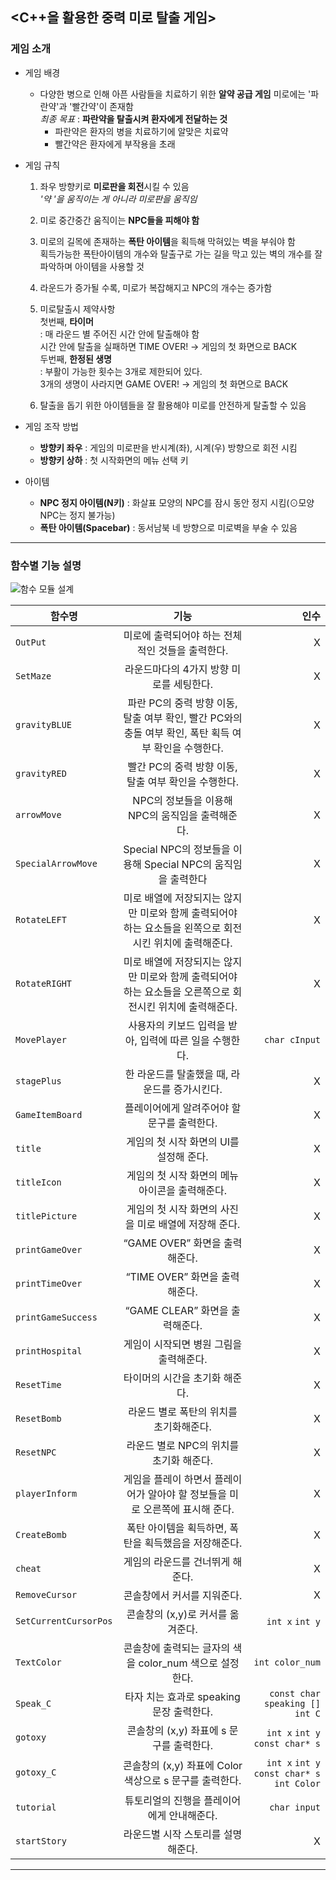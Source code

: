 ## <C++을 활용한 중력 미로 탈출 게임>

### 게임 소개
+ 게임 배경
  + 다양한 병으로 인해 아픈 사람들을 치료하기 위한 **알약 공급 게임**
  미로에는 '파란약'과 '빨간약'이 존재함   
    *최종 목표* : **파란약을 탈출시켜 환자에게 전달하는 것**   
      - 파란약은 환자의 병을 치료하기에 알맞은 치료약   
      - 빨간약은 환자에게 부작용을 초래   
    
  
+ 게임 규칙
  1. 좌우 방향키로 **미로판을 회전**시킬 수 있음   
    *'약 '을 움직이는 게 아니라 미로판을 움직임*   
      
  2. 미로 중간중간 움직이는 **NPC들을 피해야 함**  
    
  3. 미로의 길목에 존재하는 **폭탄 아이템**을 획득해 막혀있는 벽을 부숴야 함   
    획득가능한 폭탄아이템의 개수와 탈출구로 가는 길을 막고 있는 벽의 개수를 잘 파악하며 아이템을 사용할 것  
  
  4. 라운드가 증가될 수록, 미로가 복잡해지고 NPC의 개수는 증가함  
  
  5. 미로탈출시 제약사항   
    첫번째, **타이머**   
    : 매 라운드 별 주어진 시간 안에 탈출해야 함   
    시간 안에 탈출을 실패하면 TIME OVER! -> 게임의 첫 화면으로 BACK   
    두번째, **한정된 생명**   
    : 부활이 가능한 횟수는 3개로 제한되어 있다.   
    3개의 생명이 사라지면 GAME OVER! -> 게임의 첫 화면으로 BACK  
  
  6. 탈출을 돕기 위한 아이템들을 잘 활용해야 미로를 안전하게 탈출할 수 있음  

+ 게임 조작 방법   
  + **방향키 좌우** : 게임의 미로판을 반시계(좌), 시계(우) 방향으로 회전 시킴   
  + **방향키 상하** : 첫 시작화면의 메뉴 선택 키  

+ 아이템   
  + **NPC 정지 아이템(N키)** : 화살표 모양의 NPC를 잠시 동안 정지 시킴(⊙모양 NPC는 정지 불가능)   
  + **폭탄 아이템(Spacebar)** : 동서남북 네 방향으로 미로벽을 부술 수 있음  

---
### 함수별 기능 설명
  
![함수 모듈 설계](https://user-images.githubusercontent.com/64410393/108391361-fbaa6680-7254-11eb-992a-6aac57872d6b.JPG)
  
함수명 | 기능 | 인수
|---|:---:|---:|
| `OutPut` | 미로에 출력되어야 하는 전체적인 것들을 출력한다. | X |
| `SetMaze ` | 라운드마다의 4가지 방향 미로를 세팅한다. | X |
| `gravityBLUE` | 파란 PC의 중력 방향 이동, 탈출 여부 확인, 빨간 PC와의 충돌 여부 확인, 폭탄 획득 여부 확인을 수행한다. | X |
| `gravityRED` | 빨간 PC의 중력 방향 이동, 탈출 여부 확인을 수행한다. | X |
| `arrowMove` | NPC의 정보들을 이용해 NPC의 움직임을 출력해준다. | X |
| `SpecialArrowMove` | Special NPC의 정보들을 이용해 Special NPC의 움직임을 출력한다  | X |
| `RotateLEFT` | 미로 배열에 저장되지는 않지만 미로와 함께 출력되어야 하는 요소들을 왼쪽으로 회전시킨 위치에 출력해준다. | X |
| `RotateRIGHT` | 미로 배열에 저장되지는 않지만 미로와 함께 출력되어야 하는 요소들을 오른쪽으로 회전시킨 위치에 출력해준다. | X |
| `MovePlayer ` | 사용자의 키보드 입력을 받아, 입력에 따른 일을 수행한다. | `char cInput` |
| `stagePlus` | 한 라운드를 탈출했을 때, 라운드를 증가시킨다. | X |
| `GameItemBoard` | 플레이어에게 알려주어야 할 문구를 출력한다. | X |
| `title` | 게임의 첫 시작 화면의 UI를 설정해 준다. | X |
| `titleIcon` | 게임의 첫 시작 화면의 메뉴 아이콘을 출력해준다. | X |
| `titlePicture` | 게임의 첫 시작 화면의 사진을 미로 배열에 저장해 준다. | X |
| `printGameOver` | “GAME OVER” 화면을 출력해준다. | X |
| `printTimeOver` | “TIME OVER” 화면을 출력해준다. | X |
| `printGameSuccess` | “GAME CLEAR” 화면을 출력해준다. | X |
| `printHospital` | 게임이 시작되면 병원 그림을 출력해준다. | X |
| `ResetTime` | 타이머의 시간을 초기화 해준다. | X |
| `ResetBomb` | 라운드 별로 폭탄의 위치를 초기화해준다. | X |
| `ResetNPC` | 라운드 별로 NPC의 위치를 초기화 해준다. | X |
| `playerInform` | 게임을 플레이 하면서 플레이어가 알아야 할 정보들을 미로 오른쪽에 표시해 준다. | X |
| `CreateBomb ` | 폭탄 아이템을 획득하면, 폭탄을 획득했음을 저장해준다. | X |
| `cheat` | 게임의 라운드를 건너뛰게 해준다. | X |
| `RemoveCursor` | 콘솔창에서 커서를 지워준다.  | X |
| `SetCurrentCursorPos` | 콘솔창의 (x,y)로 커서를 옮겨준다. | `int x` `int y` |
| `TextColor` | 콘솔창에 출력되는 글자의 색을 color_num 색으로 설정한다. | `int color_num` |
| `Speak_C` | 타자 치는 효과로 speaking 문장 출력한다. | `const char speaking []` `int C` |
| `gotoxy` | 콘솔창의 (x,y) 좌표에 s 문구를 출력한다. | `int x` `int y` `const char* s` |
| `gotoxy_C` | 콘솔창의 (x,y) 좌표에 Color 색상으로 s 문구를 출력한다. | `int x` `int y` `const char* s` `int Color` |
| `tutorial` | 튜토리얼의 진행을 플레이어에게 안내해준다. | `char input` |
| `startStory` | 라운드별 시작 스토리를 설명해준다. | X |  
---
